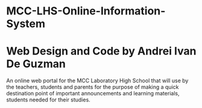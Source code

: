 # MCC-LHS-Online-Information-System
# Web Design and Code by Andrei Ivan De Guzman

An online web portal for the MCC Laboratory High School that will use by the teachers, students and parents for the purpose of making a quick destination point of important announcements and learning materials, students needed for their studies.
